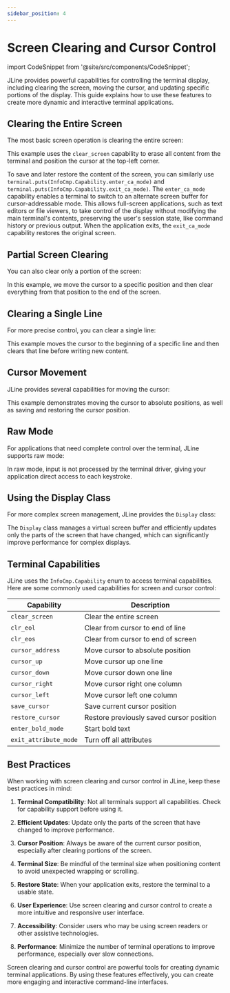 ```yaml
---
sidebar_position: 4
---
```


# Screen Clearing and Cursor Control

import CodeSnippet from '@site/src/components/CodeSnippet';

JLine provides powerful capabilities for controlling the terminal display, including clearing the screen, moving the cursor, and updating specific portions of the display. This guide explains how to use these features to create more dynamic and interactive terminal applications.

## Clearing the Entire Screen

The most basic screen operation is clearing the entire screen:

<CodeSnippet name="ScreenClearingExample" />

This example uses the `clear_screen` capability to erase all content from the terminal and position the cursor at the top-left corner.

To save and later restore the content of the screen, you can similarly use `terminal.puts(InfoCmp.Capability.enter_ca_mode)` and `terminal.puts(InfoCmp.Capability.exit_ca_mode)`.
The `enter_ca_mode` capability enables a terminal to switch to an alternate screen buffer for cursor-addressable mode. This allows full-screen applications, such as text editors or file viewers, to take control of the display without modifying the main terminal's contents, preserving the user's session state, like command history or previous output. When the application exits, the `exit_ca_mode` capability restores the original screen. 

## Partial Screen Clearing

You can also clear only a portion of the screen:

<CodeSnippet name="PartialScreenClearingExample" />

In this example, we move the cursor to a specific position and then clear everything from that position to the end of the screen.

## Clearing a Single Line

For more precise control, you can clear a single line:

<CodeSnippet name="LineClearingExample" />

This example moves the cursor to the beginning of a specific line and then clears that line before writing new content.

## Cursor Movement

JLine provides several capabilities for moving the cursor:

<CodeSnippet name="CursorMovementExample" />

This example demonstrates moving the cursor to absolute positions, as well as saving and restoring the cursor position.

## Raw Mode

For applications that need complete control over the terminal, JLine supports raw mode:

<CodeSnippet name="RawModeExample" />

In raw mode, input is not processed by the terminal driver, giving your application direct access to each keystroke.

## Using the Display Class

For more complex screen management, JLine provides the `Display` class:

<CodeSnippet name="DisplayExample" />

The `Display` class manages a virtual screen buffer and efficiently updates only the parts of the screen that have changed, which can significantly improve performance for complex displays.

## Terminal Capabilities

JLine uses the `InfoCmp.Capability` enum to access terminal capabilities. Here are some commonly used capabilities for screen and cursor control:

| Capability | Description |
|------------|-------------|
| `clear_screen` | Clear the entire screen |
| `clr_eol` | Clear from cursor to end of line |
| `clr_eos` | Clear from cursor to end of screen |
| `cursor_address` | Move cursor to absolute position |
| `cursor_up` | Move cursor up one line |
| `cursor_down` | Move cursor down one line |
| `cursor_right` | Move cursor right one column |
| `cursor_left` | Move cursor left one column |
| `save_cursor` | Save current cursor position |
| `restore_cursor` | Restore previously saved cursor position |
| `enter_bold_mode` | Start bold text |
| `exit_attribute_mode` | Turn off all attributes |

## Best Practices

When working with screen clearing and cursor control in JLine, keep these best practices in mind:

1. **Terminal Compatibility**: Not all terminals support all capabilities. Check for capability support before using it.

2. **Efficient Updates**: Update only the parts of the screen that have changed to improve performance.

3. **Cursor Position**: Always be aware of the current cursor position, especially after clearing portions of the screen.

4. **Terminal Size**: Be mindful of the terminal size when positioning content to avoid unexpected wrapping or scrolling.

5. **Restore State**: When your application exits, restore the terminal to a usable state.

6. **User Experience**: Use screen clearing and cursor control to create a more intuitive and responsive user interface.

7. **Accessibility**: Consider users who may be using screen readers or other assistive technologies.

8. **Performance**: Minimize the number of terminal operations to improve performance, especially over slow connections.

Screen clearing and cursor control are powerful tools for creating dynamic terminal applications. By using these features effectively, you can create more engaging and interactive command-line interfaces.
